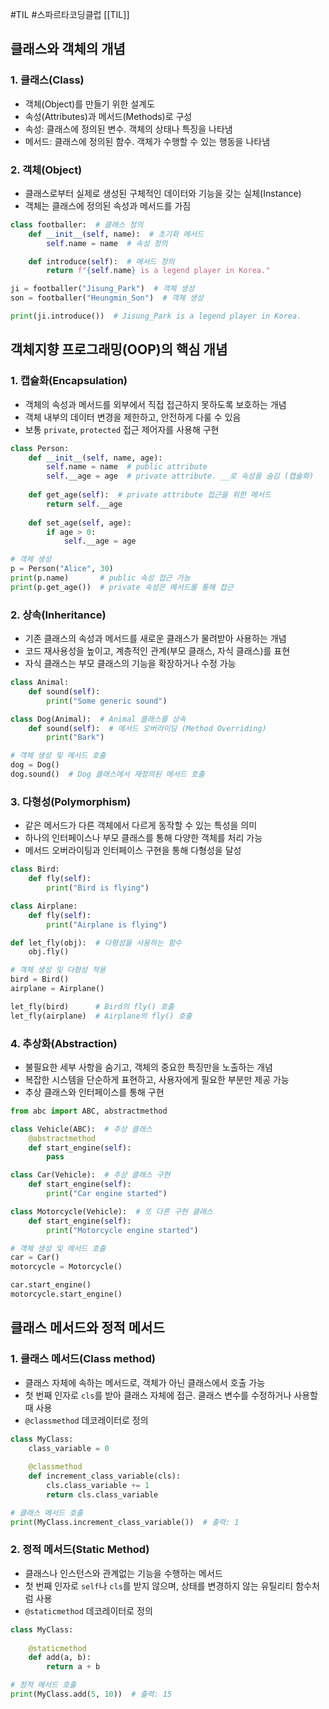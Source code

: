#TIL #스파르타코딩클럽 [[TIL]]

## 클래스와 객체의 개념
### 1. 클래스(Class)
- 객체(Object)를 만들기 위한 설계도
- 속성(Attributes)과 메서드(Methods)로 구성
- 속성: 클래스에 정의된 변수. 객체의 상태나 특징을 나타냄
- 메서드: 클래스에 정의된 함수. 객체가 수행할 수 있는 행동을 나타냄

### 2. 객체(Object)
- 클래스로부터 실제로 생성된 구체적인 데이터와 기능을 갖는 실체(Instance)
- 객체는 클래스에 정의된 속성과 메서드를 가짐

```python
class footballer:  # 클래스 정의
	def __init__(self, name):  # 초기화 메서드
		self.name = name  # 속성 정의

	def introduce(self):  # 메서드 정의
		return f"{self.name} is a legend player in Korea."

ji = footballer("Jisung_Park")  # 객체 생성
son = footballer("Heungmin_Son")  # 객체 생성

print(ji.introduce())  # Jisung_Park is a legend player in Korea.
```



## 객체지향 프로그래밍(OOP)의 핵심 개념
### 1. 캡슐화(Encapsulation)
- 객체의 속성과 메서드를 외부에서 직접 접근하지 못하도록 보호하는 개념
- 객체 내부의 데이터 변경을 제한하고, 안전하게 다룰 수 있음
- 보통 `private`, `protected` 접근 제어자를 사용해 구현
```python
class Person:
    def __init__(self, name, age):
        self.name = name  # public attribute
        self.__age = age  # private attribute. __로 속성을 숨김 (캡슐화)
    
    def get_age(self):  # private attribute 접근을 위한 메서드
        return self.__age
    
    def set_age(self, age):
        if age > 0:
            self.__age = age

# 객체 생성
p = Person("Alice", 30)
print(p.name)       # public 속성 접근 가능
print(p.get_age())  # private 속성은 메서드를 통해 접근
```


### 2. 상속(Inheritance)
- 기존 클래스의 속성과 메서드를 새로운 클래스가 물려받아 사용하는 개념
- 코드 재사용성을 높이고, 계층적인 관계(부모 클래스, 자식 클래스)를 표현
- 자식 클래스는 부모 클래스의 기능을 확장하거나 수정 가능
```python
class Animal:
    def sound(self):
        print("Some generic sound")

class Dog(Animal):  # Animal 클래스를 상속
    def sound(self):  # 메서드 오버라이딩 (Method Overriding)
        print("Bark")

# 객체 생성 및 메서드 호출
dog = Dog()
dog.sound()  # Dog 클래스에서 재정의된 메서드 호출
```


### 3. 다형성(Polymorphism)
- 같은 메서드가 다른 객체에서 다르게 동작할 수 있는 특성을 의미
- 하나의 인터페이스나 부모 클래스를 통해 다양한 객체를 처리 가능
- 메서드 오버라이팅과 인터페이스 구현을 통해 다형성을 달성
```python
class Bird:
    def fly(self):
        print("Bird is flying")

class Airplane:
    def fly(self):
        print("Airplane is flying")

def let_fly(obj):  # 다형성을 사용하는 함수
    obj.fly()

# 객체 생성 및 다형성 적용
bird = Bird()
airplane = Airplane()

let_fly(bird)      # Bird의 fly() 호출
let_fly(airplane)  # Airplane의 fly() 호출
```


### 4. 추상화(Abstraction)
- 불필요한 세부 사항을 숨기고, 객체의 중요한 특징만을 노출하는 개념
- 복잡한 시스템을 단순하게 표현하고, 사용자에게 필요한 부분만 제공 가능
- 추상 클래스와 인터페이스를 통해 구현
```python
from abc import ABC, abstractmethod

class Vehicle(ABC):  # 추상 클래스
    @abstractmethod
    def start_engine(self):
        pass

class Car(Vehicle):  # 추상 클래스 구현
    def start_engine(self):
        print("Car engine started")

class Motorcycle(Vehicle):  # 또 다른 구현 클래스
    def start_engine(self):
        print("Motorcycle engine started")

# 객체 생성 및 메서드 호출
car = Car()
motorcycle = Motorcycle()

car.start_engine()
motorcycle.start_engine()
```




## 클래스 메서드와 정적 메서드
### 1. 클래스 메서드(Class method)
- 클래스 자체에 속하는 메서드로, 객체가 아닌 클래스에서 호출 가능
- 첫 번째 인자로 `cls`를 받아 클래스 자체에 접근. 클래스 변수를 수정하거나 사용할 때 사용
- `@classmethod` 데코레이터로 정의
```python
class MyClass:
    class_variable = 0
    
    @classmethod
    def increment_class_variable(cls):
        cls.class_variable += 1
        return cls.class_variable

# 클래스 메서드 호출
print(MyClass.increment_class_variable())  # 출력: 1
```


### 2. 정적 메서드(Static Method)
- 클래스나 인스턴스와 관계없는 기능을 수행하는 메서드
- 첫 번째 인자로 `self`나 `cls`를 받지 않으며, 상태를 변경하지 않는 유틸리티 함수처럼 사용
- `@staticmethod` 데코레이터로 정의
```python
class MyClass:
    
    @staticmethod
    def add(a, b):
        return a + b

# 정적 메서드 호출
print(MyClass.add(5, 10))  # 출력: 15
```